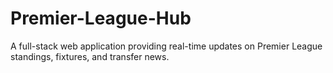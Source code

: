 # Premier-League-Hub
A full-stack web application providing real-time updates on Premier League standings, fixtures, and transfer news.
